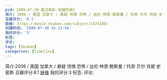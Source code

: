 ```yaml
---
pid: 2009-07-30-看过电影-电锯惊魂3
简介: 2006 / 美国 加拿大 / 悬疑 惊悚 恐怖 / 达伦·林恩·鲍斯曼 / 托宾·贝尔 肖妮·史密斯
豆瓣评分: '8.1'
链接: https://movie.douban.com/subject/1474189/
创建时间: '2009-07-30 16:31:56'
我的评分: '3'
标签:
评论:
tags: [douban]
categories: [timeline]
---
```

简介:2006 / 美国 加拿大 / 悬疑 惊悚 恐怖 / 达伦·林恩·鲍斯曼 / 托宾·贝尔 肖妮·史密斯
豆瓣评分:8.1
[链接](https://movie.douban.com/subject/1474189/)
我的评分:3
标签:
评论:
